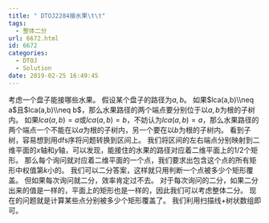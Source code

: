 ```yaml
---
title: " DTOJ2284接水果\t\t"
tags:
  - 整体二分
url: 6672.html
id: 6672
categories:
  - DTOJ
  - Solution
date: 2019-02-25 16:49:45
---
```


考虑一个盘子能接哪些水果。 假设某个盘子的路径为$a,b$。 如果$lca(a,b)\\neq a$且$lca(a,b)\\neq b$，那么水果路径的两个端点要分别位于以$a,b$为根的子树内。 如果$lca(a,b)=a$或$lca(a,b)=b$，不妨认为$lca(a,b)=a$，那么水果路径的两个端点一个不能在以$a$为根的子树内，另一个要在以$b$为根的子树内。 看到子树，容易想到用dfs序将问题转换到区间上。 我们将区间的左右端点分别映射到二维平面的$x$轴和$y$轴，可以发现，能接住的水果的路径对应着二维平面上的$1/2$个矩形。 那么每个询问就对应着二维平面的一个点，我们要求出包含这个点的所有矩形中权值第$k$小的。 我们可以二分答案，这样就只用判断一个点被多少个矩形覆盖。 但如果每次询问就二分，效率肯定过不去。 对于每次询问的二分，如果二分出来的值是一样的，平面上的矩形也是一样的，因此我们可以考虑整体二分。 现在的问题就是计算某些点分别被多少个矩形覆盖了。 我们利用扫描线+树状数组即可。